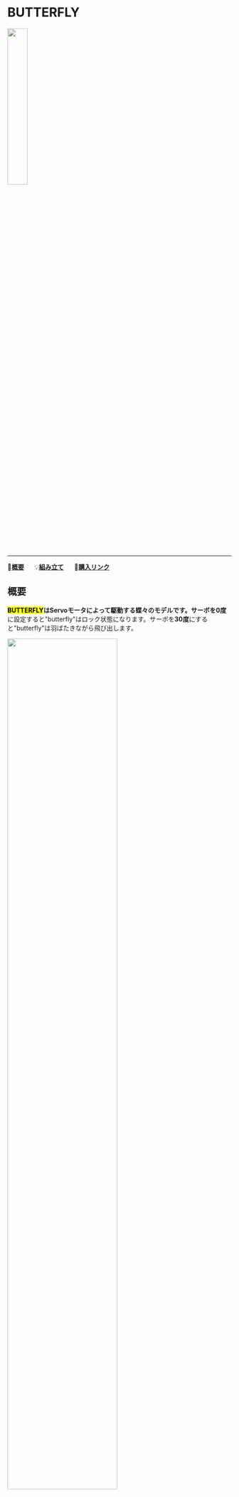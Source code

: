 # BUTTERFLY

<img src="assets/img/product_pics/unit/unit_butterfly_01.png" width="30%" height="30%">

***

:memo:**[概要](#概要)**&nbsp;&nbsp;&nbsp;&nbsp;&nbsp;&nbsp;:bulb:**[組み立て](#組み立て)**&nbsp;&nbsp;&nbsp;&nbsp;&nbsp;&nbsp;🛒**[購入リンク](https://www.aliexpress.com/store/product/M5Stack-Official-Rubber-Band-Powered-Butterfly-Launcher-with-SERVO-control-and-GROVE-Cable-Adapter-Children-s/3226069_32956965036.html)**

## 概要

**<mark>BUTTERFLY</mark>**はServoモータによって駆動する蝶々のモデルです。サーボを**0度**に設定すると"butterfly"はロック状態になります。サーボを**30度**にすると"butterfly"は羽ばたきながら飛び出します。

<img src="assets/img/product_pics/unit/unit_butterfly_06.png" width="70%" height="70%">

## 組み立て

"butterfly"が飛び立つ前にそれらを組み立てる必要があります。はじめにこの[サンプルコード](https://github.com/m5stack/M5-ProductExampleCodes/tree/master/Unit/BUTTERFLY/UIFlow)をM5Coreに書き込む必要があります。次に発射台とM5CoreをGROVEケーブルでGrove2Pinコンバータを介して接続します。

<img src="assets/img/product_pics/unit/unit_butterfly_02.png" width="70%" height="70%">

<img src="assets/img/product_pics/unit/unit_butterfly_04.png" width="70%" height="70%">

組み立て後、サーボモータを**30度**にしてから"butterfly"を発射台にセットします。そしてサーボモータを**0度**にしてロック状態にします。

<img src="assets/img/product_pics/unit/unit_butterfly_03.png" width="70%" height="70%">

<img src="assets/img/product_pics/unit/unit_butterfly_05.png" width="70%" height="70%">

<img src="assets/img/product_pics/unit/unit_example/BUTTERFLY/example_unit_butterfly_04.png">
